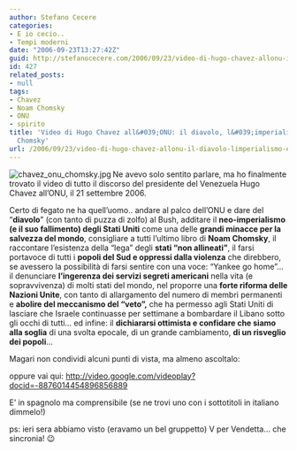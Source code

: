 ```yaml
---
author: Stefano Cecere
categories:
- E io cecio..
- Tempi moderni
date: "2006-09-23T13:27:42Z"
guid: http://stefanocecere.com/2006/09/23/video-di-hugo-chavez-allonu-il-diavolo-limperialismo-e-noam-chomsky/
id: 427
related_posts:
- null
tags:
- Chavez
- Noam Chomsky
- ONU
- spirito
title: 'Video di Hugo Chavez all&#039;ONU: il diavolo, l&#039;imperialismo e Noam
  Chomsky'
url: /2006/09/23/video-di-hugo-chavez-allonu-il-diavolo-limperialismo-e-noam-chomsky/
---
```


<img align="left" alt="chavez_onu_chomsky.jpg" id="image426" title="chavez_onu_chomsky.jpg" src="http://stefanocecere.com/wp-content/uploads/sites/3/2006/09/chavez_onu_chomsky.jpg" />

Ne avevo solo sentito parlare, ma ho finalmente trovato il video di tutto il discorso del presidente del Venezuela Hugo Chavez all&#8217;ONU, il 21 settembre 2006.

Certo di fegato ne ha quell&#8217;uomo.. andare al palco dell&#8217;ONU e dare del &#8220;<span style="font-weight: bold">diavolo</span>&#8221; (con tanto di puzza di zolfo) al Bush, additare il <span style="font-weight: bold">neo-imperialismo (e il suo fallimento) degli Stati Uniti</span> come una delle <span style="font-weight: bold">grandi minacce per la salvezza del mondo</span>, consigliare a tutti l&#8217;ultimo libro di <span style="font-weight: bold">Noam Chomsky</span>, il raccontare l&#8217;esistenza della &#8220;lega&#8221; degli <span style="font-weight: bold">stati &#8220;non allineati&#8221;</span>, il farsi portavoce di tutti i <span style="font-weight: bold">popoli del Sud e oppressi dalla violenza</span> che direbbero, se avessero la possibilità di farsi sentire con una voce: &#8220;Yankee go home&#8221;&#8230; il denunciare <span style="font-weight: bold">l&#8217;ingerenza dei servizi segreti americani</span> nella vita (e sopravvivenza) di molti stati del mondo, nel proporre una <span style="font-weight: bold">forte riforma delle Nazioni Unite</span>, con tanto di allargamento del numero di membri permanenti e <span style="font-weight: bold">abolire del meccanismo del &#8220;veto&#8221;,</span> che ha permesso agli Stati Uniti di lasciare che Israele continuasse per settimane a bombardare il Libano sotto gli occhi di tutti&#8230; ed infine: il <span style="font-weight: bold">dichiararsi ottimista e confidare che siamo alla soglia</span> di una svolta epocale, di un grande cambiamento, <span style="font-weight: bold">di un risveglio dei popoli</span>&#8230;

Magari non condividi alcuni punti di vista, ma almeno ascoltalo:

oppure vai qui: <a target="_blank" href="http://video.google.com/videoplay?docid=-8876014454896856889">http://video.google.com/videoplay?docid=-8876014454896856889</a>

E&#8217; in spagnolo ma comprensibile (se ne trovi uno con i sottotitoli in italiano dimmelo!)

ps: ieri sera abbiamo visto (eravamo un bel gruppetto) V per Vendetta&#8230; che sincronia! 😉